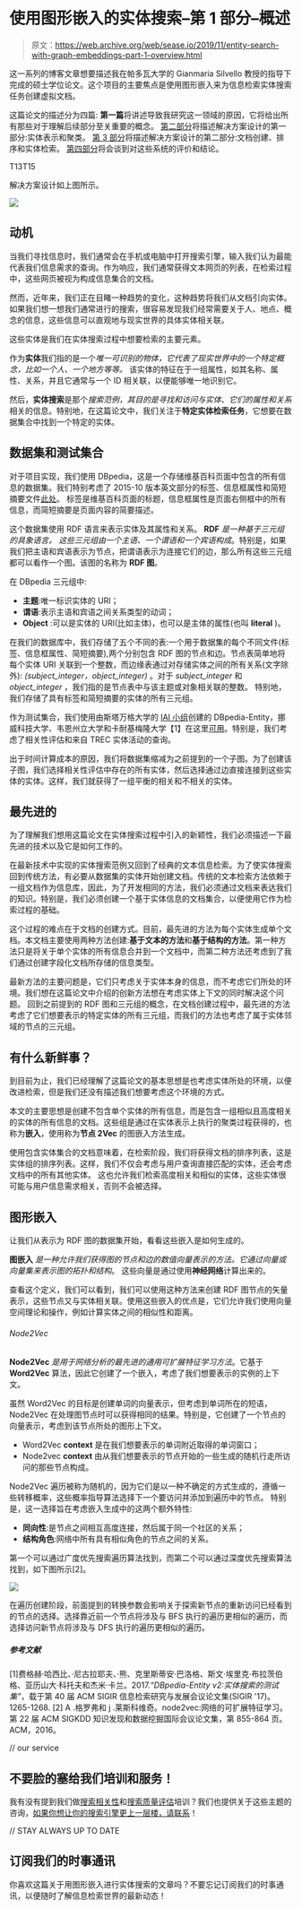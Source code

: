 # 使用图形嵌入的实体搜索–第 1 部分–概述

> 原文：<https://web.archive.org/web/sease.io/2019/11/entity-search-with-graph-embeddings-part-1-overview.html>

这一系列的博客文章想要描述我在帕多瓦大学的 Gianmaria Silvello 教授的指导下完成的硕士学位论文。这个项目的主要焦点是使用图形嵌入来为信息检索实体搜索任务创建虚拟文档。

这篇论文的描述分为四篇:
**第一篇**将讲述导致我研究这一领域的原因，它将给出所有那些对于理解后续部分至关重要的概念。
[第二部分](https://web.archive.org/web/20220930004407/https://sease.io/?p=2210)将描述解决方案设计的第一部分:实体表示和聚类。
[第 3 部分](https://web.archive.org/web/20220930004407/https://sease.io/?p=2214)将描述解决方案设计的第二部分:文档创建、排序和实体检索。
[第四部分](https://web.archive.org/web/20220930004407/https://sease.io/?p=2217)将会谈到对这些系统的评价和结论。

T13T15

解决方案设计如上图所示。

![](img/89971178eba594e7e9a441a62e7e5355.png)

## 动机

当我们寻找信息时，我们通常会在手机或电脑中打开搜索引擎，输入我们认为最能代表我们信息需求的查询。作为响应，我们通常获得文本网页的列表，在检索过程中，这些网页被视为构成信息集合的文档。

然而，近年来，我们正在目睹一种趋势的变化，这种趋势将我们从文档引向实体。如果我们想一想我们通常进行的搜索，很容易发现我们经常需要关于人、地点、概念的信息，这些信息可以直观地与现实世界的具体实体相关联。

这些实体是我们在实体搜索过程中想要检索的主要元素。

作为**实体**我们指的是一个*唯一可识别的物体，它代表了现实世界中的一个特定概念，比如一个人、一个地方等等。*
该实体的特征在于一组属性，如其名称、属性、关系，并且它通常与一个 ID 相关联，以便能够唯一地识别它。

然后，**实体搜索**是那个*搜索范例，其目的是寻找和访问与实体、它们的属性和关系*相关的信息。特别地，在这篇论文中，我们关注于**特定实体检索任务**，它想要在数据集合中找到一个特定的实体。

## 数据集和测试集合

对于项目实现，我们使用 DBpedia，这是一个存储维基百科页面中包含的所有信息的数据集。我们特别考虑了 2015-10 版本英文部分的标签、信息框属性和简短摘要文件[此处](https://web.archive.org/web/20220930004407/http://downloads.dbpedia.org/2015-10/)。
标签是维基百科页面的标题，信息框属性是页面右侧框中的所有信息，而简短摘要是页面内容的简要描述。

这个数据集使用 RDF 语言来表示实体及其属性和关系。
**RDF** *是一种基于三元组的具象语言。*
*这些三元组由一个主语、一个谓语和一个宾语构成*。特别是，如果我们把主语和宾语表示为节点，把谓语表示为连接它们的边，那么所有这些三元组都可以看作一个图。该图的名称为 **RDF 图**。

在 DBpedia 三元组中:

*   **主题**:唯一标识实体的 URI；
*   **谓语**:表示主语和宾语之间关系类型的动词；
*   **Object** :可以是实体的 URI(比如主体)，也可以是主体的属性(也叫 **literal** )。

在我们的数据库中，我们存储了五个不同的表:一个用于数据集的每个不同文件(标签、信息框属性、简短摘要),两个分别包含 RDF 图的节点和边。节点表简单地将每个实体 URI 关联到一个整数，而边缘表通过对存储实体之间的所有关系(文字除外): *(subject_integer，object_integer)* 。对于 *subject_integer* 和 *object_integer* ，我们指的是节点表中与该主题或对象相关联的整数。
特别地，我们存储了具有标签和简短摘要的实体的所有三元组。

作为测试集合，我们使用由斯塔万格大学的 [IAI 小组](https://web.archive.org/web/20220930004407/http://iai.group/)创建的 DBpedia-Entity，挪威科技大学、韦恩州立大学和卡耐基梅隆大学【1】在这里[可用](https://web.archive.org/web/20220930004407/https://iai-group.github.io/DBpedia-Entity/)。特别是，我们考虑了相关性评估和来自 TREC 实体活动的查询。

出于时间计算成本的原因，我们将数据集缩减为之前提到的一个子图。为了创建该子图，我们选择相关性评估中存在的所有实体，然后选择通过边直接连接到这些实体的实体。这样，我们就获得了一组平衡的相关和不相关的实体。

## 最先进的

为了理解我们想用这篇论文在实体搜索过程中引入的新颖性，我们必须描述一下最先进的技术以及它是如何工作的。

在最新技术中实现的实体搜索范例又回到了经典的文本信息检索。为了使实体搜索回到传统方法，有必要从数据集的实体开始创建文档。传统的文本检索方法依赖于一组文档作为信息库，因此，为了开发相同的方法，我们必须通过文档来表达我们的知识。特别是，我们必须创建一个基于实体信息的文档集合，以便使用它作为检索过程的基础。

这个过程的难点在于文档的创建方式。目前，最先进的方法为每个实体生成单个文档。本文档主要使用两种方法创建:**基于文本的方法**和**基于结构的方法**。第一种方法只是将关于单个实体的所有信息合并到一个文档中，而第二种方法还考虑到了我们通过创建字段化文档所存储的信息类型。

最新方法的主要问题是，它们只考虑关于实体本身的信息，而不考虑它们所处的环境。我们想在这篇论文中介绍的创新方法想在考虑实体上下文的同时解决这个问题。
回到之前提到的 RDF 图和三元组的概念，在文档创建过程中，最先进的方法考虑了它们想要表示的特定实体的所有三元组，而我们的方法也考虑了属于实体邻域的节点的三元组。

## 有什么新鲜事？

到目前为止，我们已经理解了这篇论文的基本思想是也考虑实体所处的环境，以便改进检索，但是我们还没有描述我们想要考虑这个环境的方式。

本文的主要思想是创建不包含单个实体的所有信息，而是包含一组相似且高度相关的实体的所有信息的文档。这些组是通过在实体表示上执行的聚类过程获得的，也称为**嵌入**，使用称为**节点 2Vec** 的图嵌入方法生成。

使用包含实体集合的文档意味着，在检索阶段，我们将获得文档的排序列表，这是实体组的排序列表。这样，我们不仅会考虑与用户查询直接匹配的实体，还会考虑文档中的所有其他实体。
这也允许我们检索高度相关和相似的实体，这些实体很可能与用户信息需求相关，否则不会被选择。

## 图形嵌入

让我们从表示为 RDF 图的数据集开始，看看这些嵌入是如何生成的。



**图嵌入** *是一种允许我们获得图的节点和边的数值向量表示的方法。它通过向量或向量集来表示图的拓扑和结构*。
这些向量是通过使用**神经网络**计算出来的。

查看这个定义，我们可以看到，我们可以使用这种方法来创建 RDF 图节点的矢量表示，这些节点又与实体相关联。使用这些嵌入的优点是，它们允许我们使用向量空间理论和操作，例如计算实体之间的相似性和距离。

###### Node2Vec

**Node2Vec** *是用于网络分析的最先进的通用可扩展特征学习方法*。它基于 **Word2Vec** 算法，因此它创建了一个嵌入，考虑了我们想要表示的实例的上下文。

虽然 Word2Vec 的目标是创建单词的向量表示，但考虑到单词所在的短语，Node2Vec 在处理图节点时可以获得相同的结果。特别是，它创建了一个节点的向量表示，考虑到该节点所处的图形上下文。

*   Word2Vec **context** 是在我们想要表示的单词附近取得的单词窗口；
*   Node2vec **context** 由从我们想要表示的节点开始的一些生成的随机行走所访问的那些节点构成。



Node2Vec 遍历被称为随机的，因为它们是以一种不确定的方式生成的，遵循一些转移概率，这些概率指导算法选择下一个要访问并添加到遍历中的节点。
特别是，这一选择旨在考虑嵌入生成中的这两个额外特性:

*   **同向性**:是节点之间相互高度连接，然后属于同一个社区的关系；
*   **结构角色**:网络中所有具有相似角色的节点之间的关系。



第一个可以通过广度优先搜索遍历算法找到，而第二个可以通过深度优先搜索算法找到，如下图所示[2]。

![](img/e9b54fbfdf6a1e529a299f8380cf01f2.png)

在遍历创建阶段，前面提到的转换参数会影响关于探索新节点的重新访问已经看到的节点的选择。选择靠近前一个节点将涉及与 BFS 执行的遍历更相似的遍历，而选择访问新节点将涉及与 DFS 执行的遍历更相似的遍历。

##### **参考文献**



[1]费格赫·哈西比、·尼古拉耶夫、·熊、克里斯蒂安·巴洛格、斯文·埃里克·布拉茨伯格、亚历山大·科托夫和杰米·卡兰。2017.*“DBpedia-Entity v2:实体搜索的测试集”*，载于第 40 届 ACM SIGIR 信息检索研究与发展会议论文集(SIGIR '17)。1265-1268.
[2] A .格罗弗和 j .莱斯科维奇。node2vec:网络的可扩展特征学习。第 22 届 ACM SIGKDD 知识发现和数据挖掘国际会议论文集，第 855-864 页。ACM，2016。

// our service

## 不要脸的塞给我们培训和服务！

我有没有提到我们做[搜索相关性](https://web.archive.org/web/20220930004407/https://sease.io/training/search-relevance-training/search-relevance-training-solr)和[搜索质量评估](https://web.archive.org/web/20220930004407/https://sease.io/training/search-quality-evaluation-trainings/search-quality-evaluation-training)培训？我们也提供关于这些主题的咨询，[如果你想让你的搜索引擎更上一层楼，请联系](https://web.archive.org/web/20220930004407/https://sease.io/contacts)！

// STAY ALWAYS UP TO DATE

## 订阅我们的时事通讯

你喜欢这篇关于用图形嵌入进行实体搜索的文章吗？不要忘记订阅我们的时事通讯，以便随时了解信息检索世界的最新动态！